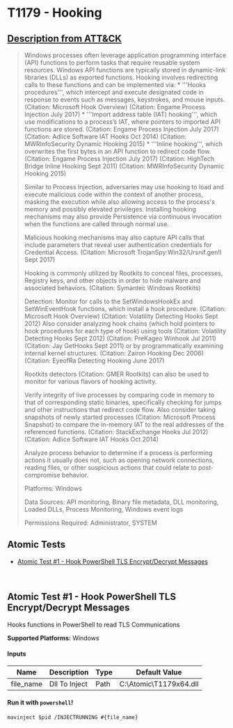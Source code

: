 # T1179 - Hooking
## [Description from ATT&CK](https://attack.mitre.org/wiki/Technique/T1179)
<blockquote>Windows processes often leverage application programming interface (API) functions to perform tasks that require reusable system resources. Windows API functions are typically stored in dynamic-link libraries (DLLs) as exported functions. Hooking involves redirecting calls to these functions and can be implemented via:
* '''Hooks procedures''', which intercept and execute designated code in response to events such as messages, keystrokes, and mouse inputs. (Citation: Microsoft Hook Overview) (Citation: Engame Process Injection July 2017)
* '''Import address table (IAT) hooking''', which use modifications to a process’s IAT, where pointers to imported API functions are stored. (Citation: Engame Process Injection July 2017) (Citation: Adlice Software IAT Hooks Oct 2014) (Citation: MWRInfoSecurity Dynamic Hooking 2015)
* '''Inline hooking''', which overwrites the first bytes in an API function to redirect code flow. (Citation: Engame Process Injection July 2017) (Citation: HighTech Bridge Inline Hooking Sept 2011) (Citation: MWRInfoSecurity Dynamic Hooking 2015)

Similar to Process Injection, adversaries may use hooking to load and execute malicious code within the context of another process, masking the execution while also allowing access to the process's memory and possibly elevated privileges. Installing hooking mechanisms may also provide Persistence via continuous invocation when the functions are called through normal use.

Malicious hooking mechanisms may also capture API calls that include parameters that reveal user authentication credentials for Credential Access. (Citation: Microsoft TrojanSpy:Win32/Ursnif.gen!I Sept 2017)

Hooking is commonly utilized by Rootkits to conceal files,
processes, Registry keys, and other objects in order to hide malware and associated behaviors. (Citation: Symantec Windows Rootkits)

Detection: Monitor for calls to the SetWindowsHookEx and SetWinEventHook functions, which install a hook procedure. (Citation: Microsoft Hook Overview) (Citation: Volatility Detecting Hooks Sept 2012) Also consider analyzing hook chains (which hold pointers to hook procedures for each type of hook) using tools  (Citation: Volatility Detecting Hooks Sept 2012) (Citation: PreKageo Winhook Jul 2011) (Citation: Jay GetHooks Sept 2011) or by programmatically examining internal kernel structures. (Citation: Zairon Hooking Dec 2006) (Citation: EyeofRa Detecting Hooking June 2017)

Rootkits detectors  (Citation: GMER Rootkits) can also be used to monitor for various flavors of hooking activity.

Verify integrity of live processes by comparing code in memory to that of corresponding static binaries, specifically checking for jumps and other instructions that redirect code flow. Also consider taking snapshots of newly started processes  (Citation: Microsoft Process Snapshot) to compare the in-memory IAT to the real addresses of the referenced functions. (Citation: StackExchange Hooks Jul 2012) (Citation: Adlice Software IAT Hooks Oct 2014)

Analyze process behavior to determine if a process is performing actions it usually does not, such as opening network connections, reading files, or other suspicious actions that could relate to post-compromise behavior.

Platforms: Windows

Data Sources: API monitoring, Binary file metadata, DLL monitoring, Loaded DLLs, Process Monitoring, Windows event logs

Permissions Required: Administrator, SYSTEM</blockquote>

## Atomic Tests

- [Atomic Test #1 - Hook PowerShell TLS Encrypt/Decrypt Messages](#atomic-test-1---hook-powershell-tls-encryptdecrypt-messages)


<br/>

## Atomic Test #1 - Hook PowerShell TLS Encrypt/Decrypt Messages
Hooks functions in PowerShell to read TLS Communications

**Supported Platforms:** Windows


#### Inputs
| Name | Description | Type | Default Value | 
|------|-------------|------|---------------|
| file_name | Dll To Inject | Path | C:\Atomic\T1179x64.dll|

#### Run it with `powershell`!
```
mavinject $pid /INJECTRUNNING #{file_name}
```
<br/>
